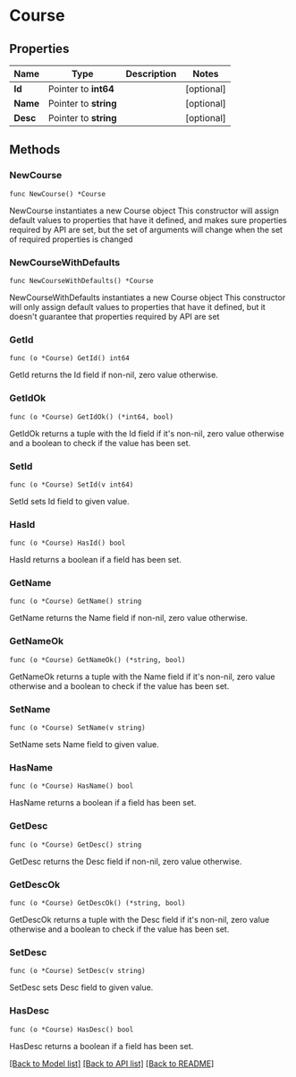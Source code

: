 # Course

## Properties

Name | Type | Description | Notes
------------ | ------------- | ------------- | -------------
**Id** | Pointer to **int64** |  | [optional] 
**Name** | Pointer to **string** |  | [optional] 
**Desc** | Pointer to **string** |  | [optional] 

## Methods

### NewCourse

`func NewCourse() *Course`

NewCourse instantiates a new Course object
This constructor will assign default values to properties that have it defined,
and makes sure properties required by API are set, but the set of arguments
will change when the set of required properties is changed

### NewCourseWithDefaults

`func NewCourseWithDefaults() *Course`

NewCourseWithDefaults instantiates a new Course object
This constructor will only assign default values to properties that have it defined,
but it doesn't guarantee that properties required by API are set

### GetId

`func (o *Course) GetId() int64`

GetId returns the Id field if non-nil, zero value otherwise.

### GetIdOk

`func (o *Course) GetIdOk() (*int64, bool)`

GetIdOk returns a tuple with the Id field if it's non-nil, zero value otherwise
and a boolean to check if the value has been set.

### SetId

`func (o *Course) SetId(v int64)`

SetId sets Id field to given value.

### HasId

`func (o *Course) HasId() bool`

HasId returns a boolean if a field has been set.

### GetName

`func (o *Course) GetName() string`

GetName returns the Name field if non-nil, zero value otherwise.

### GetNameOk

`func (o *Course) GetNameOk() (*string, bool)`

GetNameOk returns a tuple with the Name field if it's non-nil, zero value otherwise
and a boolean to check if the value has been set.

### SetName

`func (o *Course) SetName(v string)`

SetName sets Name field to given value.

### HasName

`func (o *Course) HasName() bool`

HasName returns a boolean if a field has been set.

### GetDesc

`func (o *Course) GetDesc() string`

GetDesc returns the Desc field if non-nil, zero value otherwise.

### GetDescOk

`func (o *Course) GetDescOk() (*string, bool)`

GetDescOk returns a tuple with the Desc field if it's non-nil, zero value otherwise
and a boolean to check if the value has been set.

### SetDesc

`func (o *Course) SetDesc(v string)`

SetDesc sets Desc field to given value.

### HasDesc

`func (o *Course) HasDesc() bool`

HasDesc returns a boolean if a field has been set.


[[Back to Model list]](../README.md#documentation-for-models) [[Back to API list]](../README.md#documentation-for-api-endpoints) [[Back to README]](../README.md)


